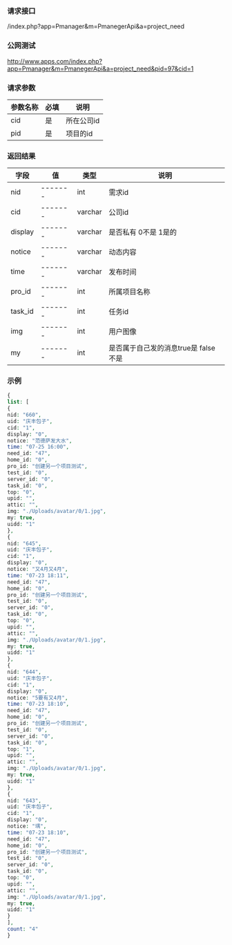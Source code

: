 ### **请求接口**
/index.php?app=Pmanager&m=PmanegerApi&a=project_need



### **公网测试**
http://www.apps.com/index.php?app=Pmanager&m=PmanegerApi&a=project_need&pid=97&cid=1

### **请求参数**

| 参数名称  |必填|     说明      |
|------|-----|------|
| cid     | 是 |   所在公司id   |
| pid| 是 |  项目的id   |


### **返回结果**
|字段        |值          |类型    |说明        |
| ---------  |--------    |-------- |--------  |
|nid|-------   |int    |需求id   |
|cid| -------     |varchar  |公司id   |
|display|-------     |varchar   |是否私有 0不是 1是的|
|notice| -------     |   varchar        |  动态内容    |
|time| -------    |varchar  |发布时间|
|pro_id| -------     |int  |所属项目名称|
|task_id| -------     |int  |任务id   |
|img| -------     |int  |用户图像   |
|my| -------     |int  |是否属于自己发的消息true是  false不是   |


### **示例**
````php
{
list: [
{
nid: "660",
uid: "庆丰包子",
cid: "1",
display: "0",
notice: "范德萨发大水",
time: "07-25 16:00",
need_id: "47",
home_id: "0",
pro_id: "创建另一个项目测试",
test_id: "0",
server_id: "0",
task_id: "0",
top: "0",
upid: "",
attic: "",
img: "./Uploads/avatar/0/1.jpg",
my: true,
uidd: "1"
},
{
nid: "645",
uid: "庆丰包子",
cid: "1",
display: "0",
notice: "又4月又4月",
time: "07-23 18:11",
need_id: "47",
home_id: "0",
pro_id: "创建另一个项目测试",
test_id: "0",
server_id: "0",
task_id: "0",
top: "0",
upid: "",
attic: "",
img: "./Uploads/avatar/0/1.jpg",
my: true,
uidd: "1"
},
{
nid: "644",
uid: "庆丰包子",
cid: "1",
display: "0",
notice: "5要有又4月",
time: "07-23 18:10",
need_id: "47",
home_id: "0",
pro_id: "创建另一个项目测试",
test_id: "0",
server_id: "0",
task_id: "0",
top: "1",
upid: "",
attic: "",
img: "./Uploads/avatar/0/1.jpg",
my: true,
uidd: "1"
},
{
nid: "643",
uid: "庆丰包子",
cid: "1",
display: "0",
notice: "堣",
time: "07-23 18:10",
need_id: "47",
home_id: "0",
pro_id: "创建另一个项目测试",
test_id: "0",
server_id: "0",
task_id: "0",
top: "0",
upid: "",
attic: "",
img: "./Uploads/avatar/0/1.jpg",
my: true,
uidd: "1"
}
],
count: "4"
}